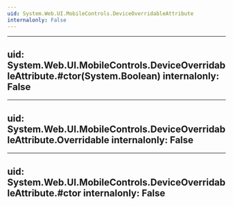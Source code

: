 ```yaml
---
uid: System.Web.UI.MobileControls.DeviceOverridableAttribute
internalonly: False
---
```


---
uid: System.Web.UI.MobileControls.DeviceOverridableAttribute.#ctor(System.Boolean)
internalonly: False
---

---
uid: System.Web.UI.MobileControls.DeviceOverridableAttribute.Overridable
internalonly: False
---

---
uid: System.Web.UI.MobileControls.DeviceOverridableAttribute.#ctor
internalonly: False
---
